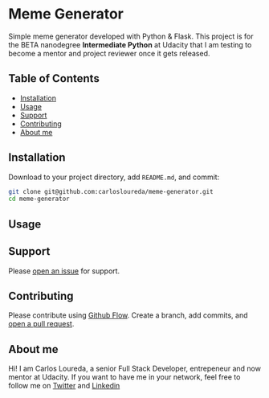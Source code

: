 # Meme Generator

Simple meme generator developed with Python & Flask.
This project is for the BETA nanodegree **Intermediate Python** at Udacity that I am testing to become a mentor and project reviewer once it gets released.

## Table of Contents

- [Installation](#installation)
- [Usage](#usage)
- [Support](#support)
- [Contributing](#contributing)
- [About me](#about)

## Installation

Download to your project directory, add `README.md`, and commit:

```sh
git clone git@github.com:carlosloureda/meme-generator.git
cd meme-generator
```

## Usage

<!-- TODO: WIP -->

## Support

Please [open an issue](https://github.com/carlosloureda/meme-generator/issues/new) for support.

## Contributing

Please contribute using [Github Flow](https://guides.github.com/introduction/flow/). Create a branch, add commits, and [open a pull request](https://github.com/carlosloureda/meme-generator/compare/).

## About me

Hi! I am Carlos Loureda, a senior Full Stack Developer, entrepeneur and now mentor at Udacity. If you want to have me in your network, feel free to follow me on [Twitter](https://twitter.com/carlosloureda) and [Linkedin](https://www.linkedin.com/in/carlos-loureda-parrado)
